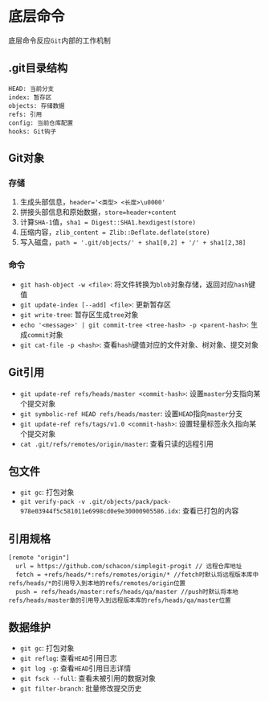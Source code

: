 # 底层命令

底层命令反应`Git`内部的工作机制

## .git目录结构

```
HEAD: 当前分支
index: 暂存区
objects: 存储数据
refs: 引用
config: 当前仓库配置
hooks: Git钩子
```

## Git对象

### 存储

1. 生成头部信息，`header='<类型> <长度>\u0000'`
2. 拼接头部信息和原始数据，`store=header+content`
3. 计算`SHA-1`值，`sha1 = Digest::SHA1.hexdigest(store)`
4. 压缩内容，`zlib_content = Zlib::Deflate.deflate(store)`
5. 写入磁盘，`path = '.git/objects/' + sha1[0,2] + '/' + sha1[2,38]`

### 命令

* `git hash-object -w <file>`: 将文件转换为`blob`对象存储，返回对应`hash`键值
* `git update-index [--add] <file>`: 更新暂存区
* `git write-tree`: 暂存区生成`tree`对象
* `echo '<message>' | git commit-tree <tree-hash> -p <parent-hash>`: 生成`commit`对象
* `git cat-file -p <hash>`: 查看`hash`键值对应的文件对象、树对象、提交对象

## Git引用

* `git update-ref refs/heads/master <commit-hash>`: 设置`master`分支指向某个提交对象
* `git symbolic-ref HEAD refs/heads/master`: 设置`HEAD`指向`master`分支
* `git update-ref refs/tags/v1.0 <commit-hash>`: 设置轻量标签永久指向某个提交对象
* `cat .git/refs/remotes/origin/master`: 查看只读的远程引用

## 包文件

* `git gc`: 打包对象
* `git verify-pack -v .git/objects/pack/pack-978e03944f5c581011e6998cd0e9e30000905586.idx`: 查看已打包的内容

## 引用规格

```
[remote "origin"]
  url = https://github.com/schacon/simplegit-progit // 远程仓库地址
  fetch = +refs/heads/*:refs/remotes/origin/* //fetch时默认将远程版本库中refs/heads/*的引用导入到本地的refs/remotes/origin位置
  push = refs/heads/master:refs/heads/qa/master //push时默认将本地refs/heads/master章的引用导入到远程版本库的refs/heads/qa/master位置
```

## 数据维护

* `git gc`: 打包对象
* `git reflog`: 查看`HEAD`引用日志
* `git log -g`: 查看`HEAD`引用日志详情
* `git fsck --full`: 查看未被引用的数据对象
* `git filter-branch`: 批量修改提交历史